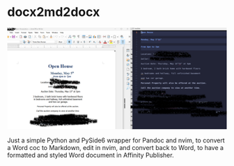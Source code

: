 # docx2md2docx

![Screenshot of the thing](/img/screenshot.png)

Just a simple Python and PySide6 wrapper for Pandoc and nvim, to convert a Word coc to Markdown, edit in nvim, and convert back to Word, to have a formatted and styled Word document in Affinity Publisher.
